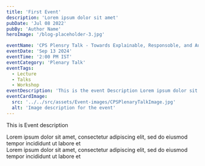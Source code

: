 ```yaml
---
title: 'First Event'
description: 'Lorem ipsum dolor sit amet'
pubDate: 'Jul 08 2022'
pubBy: 'Author Name'
heroImage: '/blog-placeholder-3.jpg'

eventName: 'CPS Plensry Talk - Towards Explainable, Responsoble, and Autonomous Artificial Intelligence'
eventDate: 'Sep 13 2024'
eventTime: '2:00 PM IST'
eventCategory: 'Plenary Talk'
eventTags: 
  - Lecture
  - Talks
  - Workshop
eventDescription: 'This is the event Description Lorem ipsum dolor sit amet, consectetur adipiscing elit'
eventCardImage:
  src: '../../src/assets/Event-images/CPSPlenaryTalkImage.jpg'
  alt: 'Image description for the event'
---
```


This is Event description

Lorem ipsum dolor sit amet, consectetur adipiscing elit, sed do eiusmod tempor incididunt ut labore et     
Lorem ipsum dolor sit amet, consectetur adipiscing elit, sed do eiusmod tempor incididunt ut labore et     